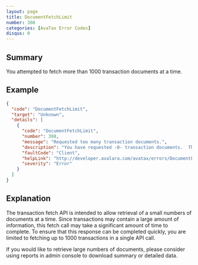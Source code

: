 ```yaml
---
layout: page
title: DocumentFetchLimit
number: 308
categories: [AvaTax Error Codes]
disqus: 0
---
```


## Summary

You attempted to fetch more than 1000 transaction documents at a time.

## Example

```json
{
  "code": "DocumentFetchLimit",
  "target": "Unknown",
  "details": [
    {
      "code": "DocumentFetchLimit",
      "number": 308,
      "message": "Requested too many transaction documents.",
      "description": "You have requested -0- transaction documents.  This API supports requests only up to 1000 transaction documents.",
      "faultCode": "Client",
      "helpLink": "http://developer.avalara.com/avatax/errors/DocumentFetchLimit",
      "severity": "Error"
    }
  ]
}
```

## Explanation

The transaction fetch API is intended to allow retrieval of a small numbers of documents at a time.  Since transactions may contain a large amount of information, this fetch call may take a significant amount of time to complete.  To ensure that this response can be completed quickly, you are limited to fetching up to 1000 transactions in a single API call.

If you would like to retrieve large numbers of documents, please consider using reports in admin console to download summary or detailed data.
